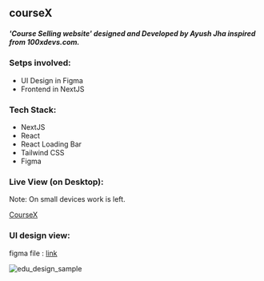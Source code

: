 ## courseX

##### 'Course Selling website' designed and Developed by Ayush Jha inspired from 100xdevs.com.

### Setps involved:
* UI Design in Figma
* Frontend in NextJS

### Tech Stack:
* NextJS
* React
* React Loading Bar
* Tailwind CSS
* Figma

### Live View (on Desktop):
Note: On small devices work is left.

<a href="https://coursex-jha.vercel.app/">CourseX</a>



### UI design view: 
figma file : <a href="https://www.figma.com/design/9tVuIJ6kkQY9VSMmnmktxE/courseX?node-id=0-1&t=OQFLhWMqCjr2KMH2-1">link</a>

![edu_design_sample](https://github.com/user-attachments/assets/9f6deb1c-2888-4b27-8e66-e98621c22d1b)




